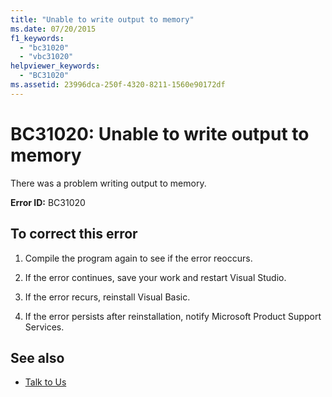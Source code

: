 ```yaml
---
title: "Unable to write output to memory"
ms.date: 07/20/2015
f1_keywords:
  - "bc31020"
  - "vbc31020"
helpviewer_keywords:
  - "BC31020"
ms.assetid: 23996dca-250f-4320-8211-1560e90172df
---
```

# BC31020: Unable to write output to memory

There was a problem writing output to memory.

 **Error ID:** BC31020

## To correct this error

1. Compile the program again to see if the error reoccurs.

2. If the error continues, save your work and restart Visual Studio.

3. If the error recurs, reinstall Visual Basic.

4. If the error persists after reinstallation, notify Microsoft Product Support Services.

## See also

- [Talk to Us](/visualstudio/ide/feedback-options)
